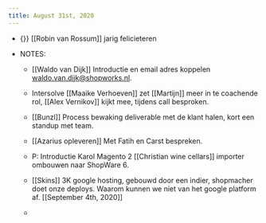 ```yaml
---
title: August 31st, 2020
---
```


- {}} [[Robin van Rossum]] jarig felicieteren

- NOTES:
	 - [[Waldo van Dijk]] Introductie en email adres koppelen [waldo.van.dijk@shopworks.nl](mailto:waldo.van.dijk@shopworks.nl).

	 - Intersolve [[Maaike Verhoeven]] zet [[Martijn]] meer in te coachende rol, [[Alex Vernikov]] kijkt mee, tijdens call besproken.

	 - [[Bunzl]] Process bewaking deliverable met de klant halen, kort een standup met team.

	 - [[Azarius opleveren]] Met Fatih en Carst bespreken. 

	 - P: Introductie Karol  Magento 2 [[Christian wine cellars]] importer ombouwen naar ShopWare 6.

	 - [[Skins]] 3K google hosting, gebouwd door een indier, shopmacher doet onze deploys. Waarom kunnen we niet van het google platform af. [[September 4th, 2020]]

	 - 
